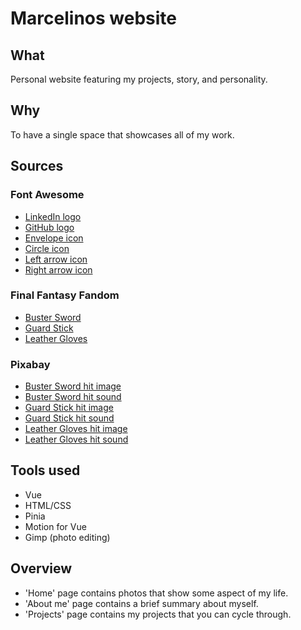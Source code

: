 # Marcelinos website

## What
Personal website featuring my projects, story, and personality.

## Why
To have a single space that showcases all of my work.

## Sources
### Font Awesome
- [LinkedIn logo](https://fontawesome.com/icons/linkedin?f=brands&s=solid)
- [GitHub logo](https://fontawesome.com/icons/github?f=brands&s=solid)
- [Envelope icon](https://fontawesome.com/icons/envelope?f=classic&s=solid)
- [Circle icon](https://fontawesome.com/icons/circle?f=classic&s=solid)
- [Left arrow icon](https://fontawesome.com/icons/arrow-left?f=classic&s=solid)
- [Right arrow icon](https://fontawesome.com/icons/arrow-right?f=classic&s=solid)
### Final Fantasy Fandom
- [Buster Sword](https://finalfantasy.fandom.com/wiki/Buster_Sword_(Final_Fantasy_VII))
- [Guard Stick](https://finalfantasy.fandom.com/wiki/Guard_Stick_(Final_Fantasy_VII))
- [Leather Gloves](https://finalfantasy.fandom.com/wiki/Leather_Gloves_(VII_Remake))
### Pixabay
- [Buster Sword hit image](https://pixabay.com/vectors/cross-delete-remove-cancel-abort-296507/)
- [Buster Sword hit sound](https://pixabay.com/sound-effects/sword-slash-05-266312/)
- [Guard Stick hit image](https://pixabay.com/illustrations/star-swirl-twirl-light-geometric-7095346/)
- [Guard Stick hit sound](https://pixabay.com/sound-effects/magic-244951/)
- [Leather Gloves hit image](https://pixabay.com/vectors/celebration-fireworks-night-party-152951/)
- [Leather Gloves hit sound](https://pixabay.com/sound-effects/punch-2-37333/)

## Tools used
- Vue
- HTML/CSS
- Pinia
- Motion for Vue
- Gimp (photo editing)


## Overview
- 'Home' page contains photos that show some aspect of my life.
- 'About me' page contains a brief summary about myself.
- 'Projects' page contains my projects that you can cycle through.
